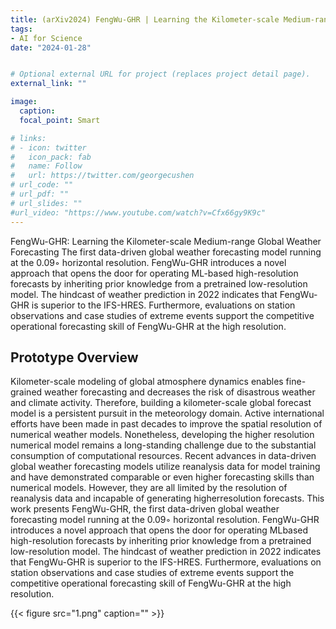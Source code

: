 ```yaml
---
title: (arXiv2024) FengWu-GHR | Learning the Kilometer-scale Medium-range Global Weather Forecasting
tags:
- AI for Science
date: "2024-01-28"


# Optional external URL for project (replaces project detail page).
external_link: ""

image:
  caption: 
  focal_point: Smart

# links:
# - icon: twitter
#   icon_pack: fab
#   name: Follow
#   url: https://twitter.com/georgecushen
# url_code: ""
# url_pdf: ""
# url_slides: ""
#url_video: "https://www.youtube.com/watch?v=Cfx66gy9K9c"
---
```


FengWu-GHR: Learning the Kilometer-scale Medium-range Global Weather Forecasting The first data-driven global weather forecasting model running at the 0.09◦ horizontal resolution. FengWu-GHR introduces a novel approach that opens the door for operating ML-based high-resolution forecasts by inheriting prior knowledge from a pretrained low-resolution model. The hindcast of weather prediction in 2022 indicates that FengWu-GHR is superior to the IFS-HRES. Furthermore, evaluations on station observations and case studies of extreme events support the competitive operational forecasting skill of FengWu-GHR at the high resolution.

## Prototype Overview 

Kilometer-scale modeling of global atmosphere dynamics enables fine-grained weather forecasting and decreases the risk of disastrous weather and climate activity. Therefore, building a kilometer-scale global forecast model is a persistent pursuit in the meteorology domain. Active international efforts have been made in past decades to improve the spatial resolution of numerical weather models. Nonetheless, developing the higher resolution numerical model remains a long-standing challenge due to the substantial consumption of computational resources. Recent advances in data-driven global weather forecasting models utilize reanalysis data for model training and have demonstrated comparable or even higher forecasting skills than numerical models. However, they are all limited by the resolution of reanalysis data and incapable of generating higherresolution forecasts. This work presents FengWu-GHR, the first data-driven global weather forecasting model running at the 0.09◦ horizontal resolution. FengWu-GHR introduces a novel approach that opens the door for operating MLbased high-resolution forecasts by inheriting prior knowledge from a pretrained low-resolution model. The hindcast of weather prediction in 2022 indicates that FengWu-GHR is superior to the IFS-HRES. Furthermore, evaluations on station  observations and case studies of extreme events support the competitive operational forecasting skill of FengWu-GHR at the high resolution.


{{< figure src="1.png" caption="" >}}
